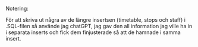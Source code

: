 Notering:

För att skriva ut några av de längre insertsen (timetable, stops och staff) i
.SQL-filen så använde jag chatGPT, jag gav den all information jag ville ha in i
separata inserts och fick dem finjusterade så att de hamnade i samma insert.
